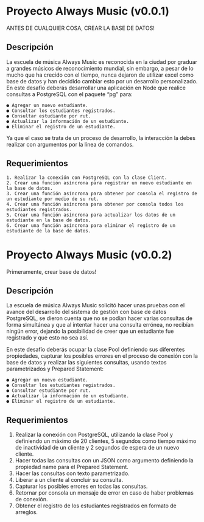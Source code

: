 # Proyecto Always Music (v0.0.1)
ANTES DE CUALQUIER COSA, CREAR LA BASE DE DATOS!
## Descripción
La escuela de música Always Music es reconocida en la ciudad por graduar a grandes músicos de reconocimiento mundial, sin embargo, a pesar de lo mucho que ha crecido con el tiempo, nunca dejaron de utilizar excel como base de datos y han decidido cambiar esto por un desarrollo personalizado. En este desafío deberás desarrollar una aplicación en Node que realice consultas a PostgreSQL con el paquete “pg” para:

    ● Agregar un nuevo estudiante.   
    ● Consultar los estudiantes registrados.   
    ● Consultar estudiante por rut.   
    ● Actualizar la información de un estudiante.   
    ● Eliminar el registro de un estudiante.   
  
Ya que el caso se trata de un proceso de desarrollo, la interacción la debes realizar con argumentos por la línea de comandos.

## Requerimientos
    1. Realizar la conexión con PostgreSQL con la clase Client.   
    2. Crear una función asíncrona para registrar un nuevo estudiante en la base de datos.   
    3. Crear una función asíncrona para obtener por consola el registro de un estudiante por medio de su rut.   
    4. Crear una función asíncrona para obtener por consola todos los estudiantes registrados.   
    5. Crear una función asíncrona para actualizar los datos de un estudiante en la base de datos.   
    6. Crear una función asíncrona para eliminar el registro de un estudiante de la base de datos.   

# Proyecto Always Music (v0.0.2)
Primeramente, crear base de datos!
## Descripción
La escuela de música Always Music solicitó hacer unas pruebas con el avance del desarrollo del sistema de gestión con base de datos PostgreSQL, se dieron cuenta que no se podían hacer varias consultas de forma simultánea y que al intentar hacer una consulta errónea, no recibían ningún error, dejando la posibilidad de creer que un estudiante fue registrado y que esto no sea así.

En este desafío deberás ocupar la clase Pool definiendo sus diferentes propiedades, capturar los posibles errores en el proceso de conexión con la base de datos y realizar las siguientes consultas, usando textos parametrizados y Prepared Statement:

    ● Agregar un nuevo estudiante.    
    ● Consultar los estudiantes registrados.    
    ● Consultar estudiante por rut.    
    ● Actualizar la información de un estudiante.    
    ● Eliminar el registro de un estudiante.    
    
## Requerimientos
1. Realizar la conexión con PostgreSQL, utilizando la clase Pool y definiendo un máximo de 20 clientes, 5 segundos como tiempo máximo de inactividad de un cliente y 2 segundos de espera de un nuevo cliente.
2. Hacer todas las consultas con un JSON como argumento definiendo la propiedad name para el Prepared Statement.
3. Hacer las consultas con texto parametrizado.
4. Liberar a un cliente al concluir su consulta.
5. Capturar los posibles errores en todas las consultas.
6. Retornar por consola un mensaje de error en caso de haber problemas de conexión.
7. Obtener el registro de los estudiantes registrados en formato de arreglos.
